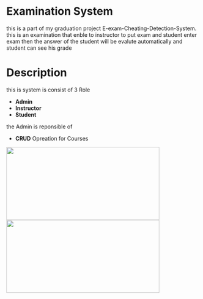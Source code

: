 # Examination System 
this is a part of my graduation project E-exam-Cheating-Detection-System.
this is an examination that enble to instructor to put exam and student enter exam then the answer of the student will be evalute automatically and student can see his grade 

# Description
this is system is consist of 3 Role
* **Admin**
* **Instructor**
* **Student**

the Admin is reponsible of 
*  **CRUD** Opreation for Courses


  <img  width="400" height="190" src="https://github.com/MostafaMagdy55/Examination-System/blob/main/images/Cousres.PNG">  <img  width="400" height="190" src="https://github.com/MostafaMagdy55/Examination-System/blob/main/images/addCourse.PNG"> 


  


